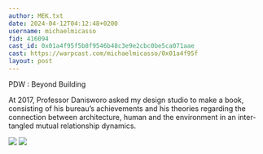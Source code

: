 ```yaml
---
author: MEK.txt
date: 2024-04-12T04:12:48+0200
username: michaelmicasso
fid: 416094
cast_id: 0x01a4f95f5b8f9546b48c3e9e2cbc0be5ca071aae
cast: https://warpcast.com/michaelmicasso/0x01a4f95f
layout: post
---
```

PDW : Beyond Building  
  
At 2017, Professor Danisworo asked my design studio to make a book, consisting of his bureau’s achievements and his theories regarding the connection between architecture, human and the environment in an inter-tangled mutual relationship dynamics.  

![](https://imagedelivery.net/BXluQx4ige9GuW0Ia56BHw/75749429-dec6-47a1-eef5-7325cae6b700/original)
![](https://imagedelivery.net/BXluQx4ige9GuW0Ia56BHw/937ef8f1-9e97-4d82-02a5-50fa5256fb00/original)